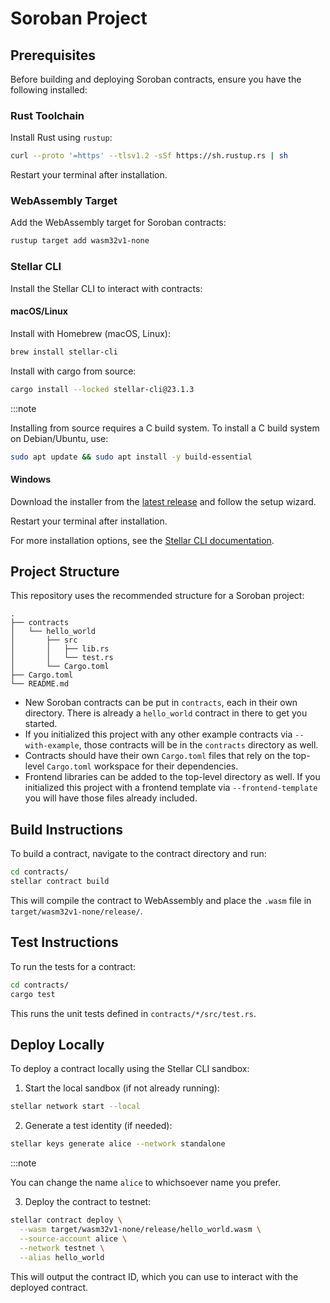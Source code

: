 # Soroban Project

## Prerequisites

Before building and deploying Soroban contracts, ensure you have the following installed:

### Rust Toolchain

Install Rust using `rustup`:

```sh
curl --proto '=https' --tlsv1.2 -sSf https://sh.rustup.rs | sh
```

Restart your terminal after installation.

### WebAssembly Target

Add the WebAssembly target for Soroban contracts:

```sh
rustup target add wasm32v1-none
```

### Stellar CLI

Install the Stellar CLI to interact with contracts:

#### macOS/Linux

Install with Homebrew (macOS, Linux):

```sh
brew install stellar-cli
```

Install with cargo from source:

```sh
cargo install --locked stellar-cli@23.1.3
```

:::note

Installing from source requires a C build system. To install a C build system on Debian/Ubuntu, use:

```sh
sudo apt update && sudo apt install -y build-essential
```

#### Windows

Download the installer from the [latest release](https://github.com/stellar/stellar-cli/releases/latest) and follow the setup wizard.

Restart your terminal after installation.

For more installation options, see the [Stellar CLI documentation](https://developers.stellar.org/docs/tools/cli/stellar-cli).

## Project Structure

This repository uses the recommended structure for a Soroban project:

```text
.
├── contracts
│   └── hello_world
│       ├── src
│       │   ├── lib.rs
│       │   └── test.rs
│       └── Cargo.toml
├── Cargo.toml
└── README.md
```

- New Soroban contracts can be put in `contracts`, each in their own directory. There is already a `hello_world` contract in there to get you started.
- If you initialized this project with any other example contracts via `--with-example`, those contracts will be in the `contracts` directory as well.
- Contracts should have their own `Cargo.toml` files that rely on the top-level `Cargo.toml` workspace for their dependencies.
- Frontend libraries can be added to the top-level directory as well. If you initialized this project with a frontend template via `--frontend-template` you will have those files already included.

## Build Instructions

To build a contract, navigate to the contract directory and run:

```sh
cd contracts/
stellar contract build
```

This will compile the contract to WebAssembly and place the `.wasm` file in `target/wasm32v1-none/release/`.

## Test Instructions

To run the tests for a contract:

```sh
cd contracts/
cargo test
```

This runs the unit tests defined in `contracts/*/src/test.rs`.

## Deploy Locally

To deploy a contract locally using the Stellar CLI sandbox:

1. Start the local sandbox (if not already running):

```sh
stellar network start --local
```

2. Generate a test identity (if needed):

```sh
stellar keys generate alice --network standalone
```

:::note

You can change the name `alice` to whichsoever name you prefer.

3. Deploy the contract to testnet:

```sh
stellar contract deploy \
  --wasm target/wasm32v1-none/release/hello_world.wasm \
  --source-account alice \
  --network testnet \
  --alias hello_world
```

This will output the contract ID, which you can use to interact with the deployed contract.
